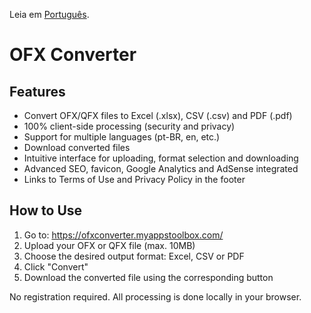 Leia em [Português](README.pt-BR.md).

# OFX Converter

## Features

- Convert OFX/QFX files to Excel (.xlsx), CSV (.csv) and PDF (.pdf)
- 100% client-side processing (security and privacy)
- Support for multiple languages ​​(pt-BR, en, etc.)
- Download converted files
- Intuitive interface for uploading, format selection and downloading
- Advanced SEO, favicon, Google Analytics and AdSense integrated
- Links to Terms of Use and Privacy Policy in the footer

## How to Use

1. Go to: https://ofxconverter.myappstoolbox.com/
2. Upload your OFX or QFX file (max. 10MB)
3. Choose the desired output format: Excel, CSV or PDF
4. Click "Convert"
5. Download the converted file using the corresponding button

No registration required. All processing is done locally in your browser.

